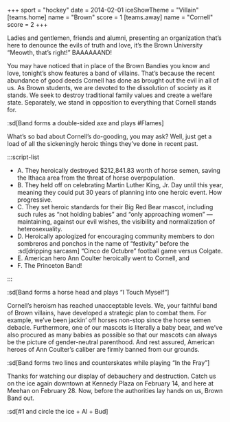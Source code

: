 +++
sport = "hockey"
date = 2014-02-01
iceShowTheme = "Villain"
[teams.home]
name = "Brown"
score = 1
[teams.away]
name = "Cornell"
score = 2
+++

Ladies and gentlemen, friends and alumni, presenting an organization that’s here to denounce the evils of truth and love, it’s the Brown University “Meowth, that’s right!” BAAAAAAND!

You may have noticed that in place of the Brown Bandies you know and love, tonight’s show features a band of villains. That’s because the recent abundance of good deeds Cornell has done as brought out the evil in all of us. As Brown students, we are devoted to the dissolution of society as it stands. We seek to destroy traditional family values and create a welfare state. Separately, we stand in opposition to everything that Cornell stands for.

:sd[Band forms a double-sided axe and plays #Flames]

What’s so bad about Cornell’s do-gooding, you may ask? Well, just get a load of all the sickeningly heroic things they’ve done in recent past.

:::script-list

- A. They heroically destroyed $212,841.83 worth of horse semen, saving the Ithaca area from the threat of horse overpopulation.
- B. They held off on celebrating Martin Luther King, Jr. Day until this year, meaning they could put 30 years of planning into one heroic event. How progressive.
- C. They set heroic standards for their Big Red Bear mascot, including such rules as “not holding babies” and “only approaching women” — maintaining, against our evil wishes, the visibility and normalization of heterosexuality.
- D. Heroically apologized for encouraging community members to don sombreros and ponchos in the name of “festivity” before the :sd[dripping sarcasm] “Cinco de Octubre” football game versus Colgate.
- E. American hero Ann Coulter heroically went to Cornell, and
- F. The Princeton Band!

:::

:sd[Band forms a horse head and plays “I Touch Myself”]

Cornell’s heroism has reached unacceptable levels. We, your faithful band of Brown villains, have developed a strategic plan to combat them. For example, we’ve been jackin’ off horses non-stop since the horse semen debacle. Furthermore, one of our mascots is literally a baby bear, and we’ve also procured as many babies as possible so that our mascots can always be the picture of gender-neutral parenthood. And rest assured, American heroes of Ann Coulter’s caliber are firmly banned from our grounds.

:sd[Band forms two lines and counterskates while playing “In the Fray”]

Thanks for watching our display of debauchery and destruction. Catch us on the ice again downtown at Kennedy Plaza on February 14, and here at Meehan on February 28. Now, before the authorities lay hands on us, Brown Band out.

:sd[#1 and circle the ice + Al + Bud]
